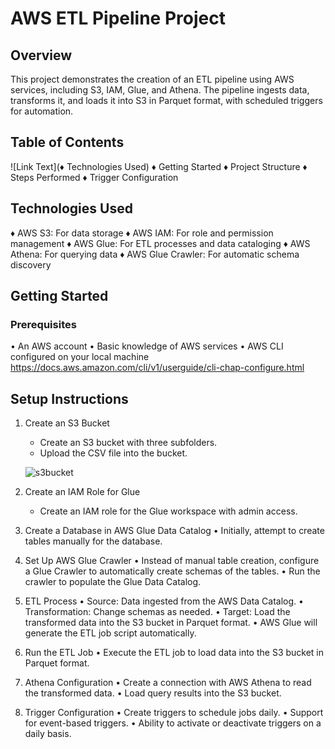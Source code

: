 # AWS ETL Pipeline Project

## Overview
This project demonstrates the creation of an ETL pipeline using AWS services, including S3, IAM, Glue, and Athena. The pipeline ingests data, transforms it, and loads it into S3 in Parquet format, with scheduled triggers for automation.

## Table of Contents
  ![Link Text](♦ Technologies Used)
  ♦ Getting Started
  ♦ Project Structure
  ♦ Steps Performed
  ♦ Trigger Configuration

## Technologies Used
  ♦ AWS S3: For data storage
  ♦ AWS IAM: For role and permission management
  ♦ AWS Glue: For ETL processes and data cataloging
  ♦ AWS Athena: For querying data
  ♦ AWS Glue Crawler: For automatic schema discovery

## Getting Started

### Prerequisites

• An AWS account
• Basic knowledge of AWS services
• AWS CLI configured on your local machine
https://docs.aws.amazon.com/cli/v1/userguide/cli-chap-configure.html

## Setup Instructions

1) Create an S3 Bucket
    - Create an S3 bucket with three subfolders.
    - Upload the CSV file into the bucket.

   ![s3bucket](https://github.com/user-attachments/assets/71948b4e-0d2c-49b8-acbf-7d599a375fb1)

   
3) Create an IAM Role for Glue
    - Create an IAM role for the Glue workspace with admin access.
   
   
4) Create a Database in AWS Glue Data Catalog
    • Initially, attempt to create tables manually for the database.

5) Set Up AWS Glue Crawler
    • Instead of manual table creation, configure a Glue Crawler to automatically create schemas of the tables.
    • Run the crawler to populate the Glue Data Catalog.

6) ETL Process
    • Source: Data ingested from the AWS Data Catalog.
    • Transformation: Change schemas as needed.
    • Target: Load the transformed data into the S3 bucket in Parquet format.
    • AWS Glue will generate the ETL job script automatically.

7) Run the ETL Job
   • Execute the ETL job to load data into the S3 bucket in Parquet format.

8) Athena Configuration
   • Create a connection with AWS Athena to read the transformed data.
   • Load query results into the S3 bucket.
   
9) Trigger Configuration
• Create triggers to schedule jobs daily.
• Support for event-based triggers.
• Ability to activate or deactivate triggers on a daily basis.


